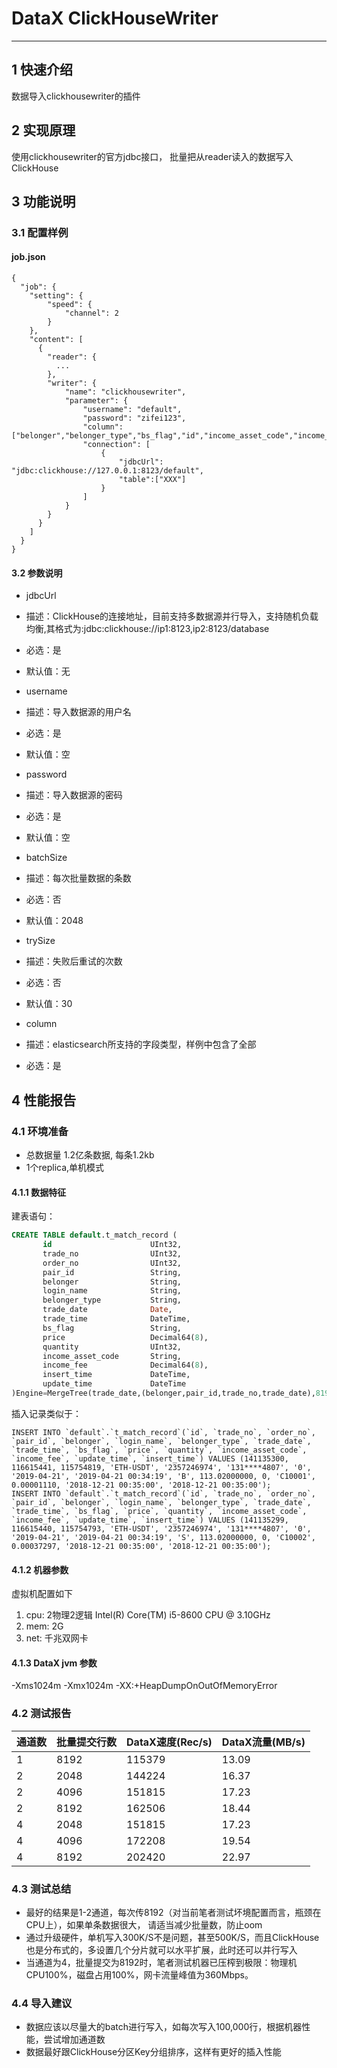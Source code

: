 # DataX ClickHouseWriter


---

## 1 快速介绍

数据导入clickhousewriter的插件

## 2 实现原理

使用clickhousewriter的官方jdbc接口， 批量把从reader读入的数据写入ClickHouse

## 3 功能说明

### 3.1 配置样例

#### job.json

```
{
  "job": {
    "setting": {
        "speed": {
            "channel": 2
        }
    },
    "content": [
      {
        "reader": {
          ...
        },
        "writer": {
            "name": "clickhousewriter",
            "parameter": {
                "username": "default",
                "password": "zifei123",
                "column":["belonger","belonger_type","bs_flag","id","income_asset_code","income_fee","insert_time","logName","order_no","pair_id","price","quantity","trade_date","trade_no","trade_time","update_time"],
                "connection": [
                    {
                        "jdbcUrl": "jdbc:clickhouse://127.0.0.1:8123/default",
                        "table":["XXX"]
                    }
                ]
            }
        }
      }
    ]
  }
}
```

#### 3.2 参数说明

* jdbcUrl
 * 描述：ClickHouse的连接地址，目前支持多数据源并行导入，支持随机负载均衡,其格式为:jdbc:clickhouse://ip1:8123,ip2:8123/database
 * 必选：是
 * 默认值：无

* username
 * 描述：导入数据源的用户名
 * 必选：是
 * 默认值：空

* password
 * 描述：导入数据源的密码
 * 必选：是
 * 默认值：空

* batchSize
 * 描述：每次批量数据的条数
 * 必选：否
 * 默认值：2048

* trySize
 * 描述：失败后重试的次数
 * 必选：否
 * 默认值：30

* column
 * 描述：elasticsearch所支持的字段类型，样例中包含了全部
 * 必选：是



## 4 性能报告

### 4.1 环境准备

* 总数据量 1.2亿条数据, 每条1.2kb
* 1个replica,单机模式

#### 4.1.1 数据特征

建表语句：

```sql
CREATE TABLE default.t_match_record (
       id                      UInt32,
       trade_no                UInt32,
       order_no                UInt32,
       pair_id                 String,
       belonger                String,
       login_name              String,
       belonger_type           String,
       trade_date              Date,
       trade_time              DateTime,
       bs_flag                 String,
       price                   Decimal64(8),
       quantity                UInt32,
       income_asset_code       String,
       income_fee              Decimal64(8),
       insert_time             DateTime,
       update_time             DateTime
)Engine=MergeTree(trade_date,(belonger,pair_id,trade_no,trade_date),8192);
```

插入记录类似于：

```
INSERT INTO `default`.`t_match_record`(`id`, `trade_no`, `order_no`, `pair_id`, `belonger`, `login_name`, `belonger_type`, `trade_date`, `trade_time`, `bs_flag`, `price`, `quantity`, `income_asset_code`, `income_fee`, `update_time`, `insert_time`) VALUES (141135300, 116615441, 115754819, 'ETH-USDT', '2357246974', '131****4807', '0', '2019-04-21', '2019-04-21 00:34:19', 'B', 113.02000000, 0, 'C10001', 0.00001110, '2018-12-21 00:35:00', '2018-12-21 00:35:00');
INSERT INTO `default`.`t_match_record`(`id`, `trade_no`, `order_no`, `pair_id`, `belonger`, `login_name`, `belonger_type`, `trade_date`, `trade_time`, `bs_flag`, `price`, `quantity`, `income_asset_code`, `income_fee`, `update_time`, `insert_time`) VALUES (141135299, 116615440, 115754793, 'ETH-USDT', '2357246974', '131****4807', '0', '2019-04-21', '2019-04-21 00:34:19', 'S', 113.02000000, 0, 'C10002', 0.00037297, '2018-12-21 00:35:00', '2018-12-21 00:35:00');

```

#### 4.1.2 机器参数
虚拟机配置如下
1. cpu: 2物理2逻辑  Intel(R) Core(TM) i5-8600 CPU @ 3.10GHz
2. mem: 2G
3. net: 千兆双网卡

#### 4.1.3 DataX jvm 参数

-Xms1024m -Xmx1024m -XX:+HeapDumpOnOutOfMemoryError

### 4.2 测试报告

| 通道数|  批量提交行数| DataX速度(Rec/s)|DataX流量(MB/s)|
|--------|--------| --------|--------|
| 1| 8192| 115379| 13.09|
| 2| 2048| 144224| 16.37|
| 2| 4096| 151815| 17.23|
| 2| 8192| 162506| 18.44|
| 4| 2048| 151815| 17.23|
| 4| 4096| 172208| 19.54|
| 4| 8192| 202420| 22.97|


### 4.3 测试总结

* 最好的结果是1-2通道，每次传8192（对当前笔者测试坏境配置而言，瓶颈在CPU上），如果单条数据很大， 请适当减少批量数，防止oom
* 通过升级硬件，单机写入300K/S不是问题，甚至500K/S，而且ClickHouse也是分布式的，多设置几个分片就可以水平扩展，此时还可以并行写入
* 当通道为4，批量提交为8192时，笔者测试机器已压榨到极限：物理机CPU100%，磁盘占用100%，网卡流量峰值为360Mbps。

### 4.4 导入建议
* 数据应该以尽量大的batch进行写入，如每次写入100,000行，根据机器性能，尝试增加通道数
* 数据最好跟ClickHouse分区Key分组排序，这样有更好的插入性能